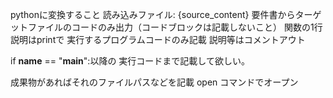
pythonに変換すること
読み込みファイル: {source_content}
要件書からターゲットファイルのコードのみ出力（コードブロックは記載しないこと）
関数の1行説明はprintで
実行するプログラムコードのみ記載
説明等はコメントアウト

if __name__ == "__main__":以降の
実行コードまで記載して欲しい。

成果物があればそれのファイルパスなどを記載
open コマンドでオープン